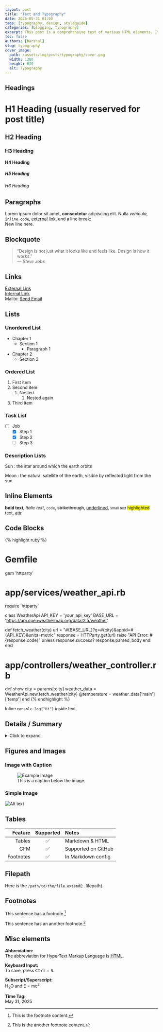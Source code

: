 ```yaml
---
layout: post
title: "Text and Typography"
date: 2025-05-31 01:00
tags: [typography, design, styleguide]
categories: [blogging, typography]
excerpt: This post is a comprehensive test of various HTML elements. It includes headings, paragraphs, lists, tables, forms, code, and more.
toc: false
authors: [harshal]
slug: typography
cover_image:
  path: /assets/img/posts/typography/cover.png
  width: 1200
  height: 630
  alt: Typography
---
```


## Headings

# H1 Heading (usually reserved for post title)
## H2 Heading
### H3 Heading
#### H4 Heading
##### H5 Heading
###### H6 Heading

## Paragraphs

Lorem ipsum dolor sit amet, **consectetur** adipiscing elit. Nulla *vehicula*, `inline code`, [external link](https://example.com), and a line break:<br>
New line here.

## Blockquote

> “Design is not just what it looks like and feels like. Design is how it works.”  
> — *Steve Jobs*

## Links

[External Link](https://example.com)  
[Internal Link](/about/)  
Mailto: [Send Email](mailto:test@example.com)

## Lists

### Unordered List

- Chapter 1
  + Section 1
    * Paragraph 1
- Chapter 2
  + Section 2

### Ordered List

1. First item
2. Second item
   1. Nested
      1. Nested again
3. Third item

### Task List

- [ ] Job
  + [x] Step 1
  + [x] Step 2
  + [ ] Step 3

### Description Lists
Sun
: the star around which the earth orbits

Moon
: the natural satellite of the earth, visible by reflected light from the sun

## Inline Elements

**bold text**,
*italic text*,
`code`,
~~strikethrough~~,
<u>underlined</u>,
<small>small text</small>
<mark>highlighted</mark> text.
<abbr title="attribute">attr</abbr>

## Code Blocks

{% highlight ruby %}
# Gemfile
gem 'httparty'

# app/services/weather_api.rb
require 'httparty'

class WeatherApi
  API_KEY = 'your_api_key'
  BASE_URL = 'https://api.openweathermap.org/data/2.5/weather'

  def fetch_weather(city)
    url = "#{BASE_URL}?q=#{city}&appid=#{API_KEY}&units=metric"
    response = HTTParty.get(url)
    raise "API Error: #{response.code}" unless response.success?
    response.parsed_body
  end
end

# app/controllers/weather_controller.rb
def show
  city = params[:city]
  weather_data = WeatherApi.new.fetch_weather(city)
  @temperature = weather_data['main']['temp']
end
{% endhighlight %}

Inline `console.log("Hi")` inside text.

## Details / Summary

<details>
  <summary>Click to expand</summary>
  <p>This is hidden content revealed with HTML <code>&lt;details&gt;</code> and <code>&lt;summary&gt;</code> tags.</p>
</details>

## Figures and Images

### Image with Caption

<figure>
  <img src="https://via.placeholder.com/600x200" alt="Example Image">
  <figcaption>This is a caption below the image.</figcaption>
</figure>

### Simple Image

![Alt text](https://via.placeholder.com/400x200)

## Tables

| Feature     | Supported | Notes              |
|------------:|:---------:|:-------------------|
| Tables      | ✅        | Markdown & HTML    |
| GFM         | ✅        | Supported on GitHub|
| Footnotes   | ✅        | In Markdown config |

## Filepath

Here is the `/path/to/the/file.extend`{: .filepath}.

## Footnotes

This sentence has a footnote.[^1]

This sentence has an another footnote.[^2]

[^1]: This is the footnote content.
[^2]: This is the another footnote content.

## Misc elements

**Abbreviation:**  
The abbreviation for HyperText Markup Language is <abbr title="HyperText Markup Language">HTML</abbr>.

**Keyboard Input:**  
To save, press <kbd>Ctrl</kbd> + <kbd>S</kbd>.

**Subscript/Superscript:**  
H<sub>2</sub>O and E = mc<sup>2</sup>

**Time Tag:**  
<time datetime="2025-05-31">May 31, 2025</time>
